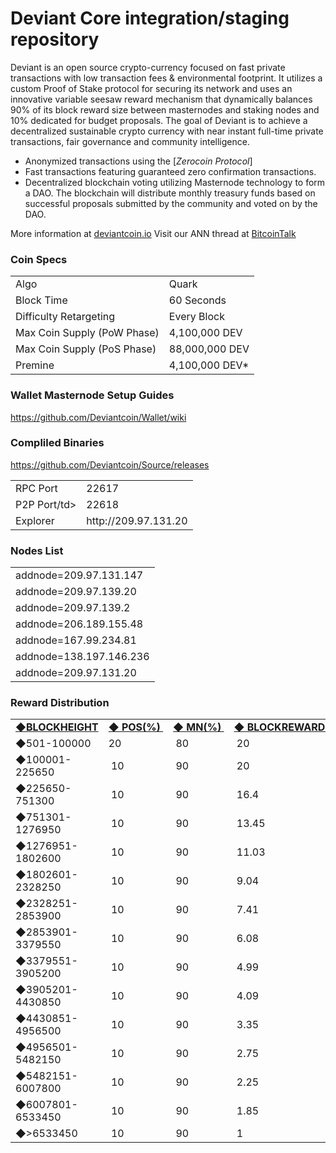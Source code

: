 Deviant Core integration/staging repository
=====================================

Deviant is an open source crypto-currency focused on fast private transactions with low transaction fees & environmental footprint.  It utilizes a custom Proof of Stake protocol for securing its network and uses an innovative variable seesaw reward mechanism that dynamically balances 90% of its block reward size between masternodes and staking nodes and 10% dedicated for budget proposals. The goal of Deviant is to achieve a decentralized sustainable crypto currency with near instant full-time private transactions, fair governance and community intelligence.
- Anonymized transactions using the [_Zerocoin Protocol_]
- Fast transactions featuring guaranteed zero confirmation transactions.
- Decentralized blockchain voting utilizing Masternode technology to form a DAO. The blockchain will distribute monthly treasury funds based on successful proposals submitted by the community and voted on by the DAO.

More information at [deviantcoin.io](http://www.deviantcoin.io) Visit our ANN thread at [BitcoinTalk](https://bitcointalk.org/index.php?topic=4555585.0)

### Coin Specs
<table>
<tr><td>Algo</td><td>Quark</td></tr>
<tr><td>Block Time</td><td>60 Seconds</td></tr>
<tr><td>Difficulty Retargeting</td><td>Every Block</td></tr>
<tr><td>Max Coin Supply (PoW Phase)</td><td>4,100,000 DEV</td></tr>
<tr><td>Max Coin Supply (PoS Phase)</td><td>88,000,000 DEV</td></tr>
<tr><td>Premine</td><td>4,100,000 DEV*</td></tr>
</table>


### Wallet Masternode Setup Guides 

https://github.com/Deviantcoin/Wallet/wiki

### Compliled Binaries

https://github.com/Deviantcoin/Source/releases

<table>
<tr><td>RPC Port</td><td>22617</td></tr>
<tr><td>P2P Port/td><td>22618</td></tr>
<tr><td>Explorer</td><td>http://209.97.131.20</td></tr>
</table>

### Nodes List 

<table>
<tr><td>addnode=209.97.131.147</td></tr>
<tr><td>addnode=209.97.139.20</td></tr>
<tr><td>addnode=209.97.139.2</td></tr>
<tr><td>addnode=206.189.155.48</td></tr>
<tr><td>addnode=167.99.234.81</td></tr>
<tr><td>addnode=138.197.146.236</td></tr>
<tr><td>addnode=209.97.131.20</td></tr>
</table>

### Reward Distribution
<table>
<tr><td><u><b>◆BLOCKHEIGHT</b></u></td><td><u><b>◆ POS(%) </b></u></td><td><u><b>◆ MN(%) </b></u></td><td><u><b>◆ BLOCKREWARD </b></u></td><td><u><b>◆ POSREWARD </b></u></td><td><u><b>◆ MNREWARD </b></u></td></tr>
<tr><td>◆501-100000 </td><td>20 </td><td> 80 </td><td> 20 </td><td> 4 </td><td> 16 </td></tr>
<tr><td>◆100001-225650 </td><td> 10 </td><td> 90 </td><td> 20 </td><td> 2 </td><td> 18 </td></tr>
<tr><td>◆225650-751300 </td><td> 10 </td><td> 90 </td><td> 16.4 </td><td> 1.64 </td><td> 14.76 </td></tr>
<tr><td>◆751301-1276950 </td><td> 10 </td><td> 90 </td><td> 13.45 </td><td> 1.34 </td><td> 12.1 </td></tr>
<tr><td>◆1276951-1802600 </td><td> 10 </td><td> 90 </td><td> 11.03 </td><td>1.10 </td><td> 9.93 </td></tr>
<tr><td>◆1802601-2328250</td><td> 10 </td><td> 90 </td><td> 9.04 </td><td> 0.9 </td><td> 8.14 </td></tr>
<tr><td>◆2328251-2853900</td><td> 10 </td><td> 90 </td><td> 7.41 </td><td> 0.74 </td><td> 6.67 </td></tr>
<tr><td>◆2853901-3379550</td><td> 10 </td><td> 90 </td><td> 6.08 </td><td> 0.61 </td><td> 5.47 </td></tr>
<tr><td>◆3379551-3905200</td><td> 10 </td><td> 90 </td><td> 4.99 </td><td> 0.5 </td><td> 4.49 </td></tr>
<tr><td>◆3905201-4430850</td><td> 10 </td><td> 90 </td><td> 4.09 </td><td> 0.41 </td><td> 3.68 </td></tr>
<tr><td>◆4430851-4956500</td><td> 10 </td><td> 90 </td><td> 3.35 </td><td> 0.34 </td><td> 3.01 </td></tr>
<tr><td>◆4956501-5482150</td><td> 10 </td><td> 90 </td><td> 2.75 </td><td> 0.27 </td><td> 2.47 </td></tr>
<tr><td>◆5482151-6007800</td><td> 10 </td><td> 90 </td><td> 2.25 </td><td> 0.23 </td><td> 2.03 </td></tr>
<tr><td>◆6007801-6533450</td><td> 10 </td><td> 90 </td><td> 1.85 </td><td> 0.18 </td><td> 1.66 </td></tr>
<tr><td>◆>6533450 </td><td> 10 </td><td> 90 </td><td> 1 </td><td> 0.1 </td><td> 0.9</td></tr>
</table>


